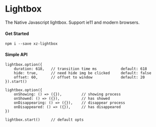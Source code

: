 # Lightbox

The Native Javascript lightbox.
Support ie11 and modern browsers.

#### Get Started

```
npm i --save xz-lightbox
```
#### Simple API

```
lightbox.option({
    duration: 618,   // transition time ms           default: 618
    hide: true,      // need hide img be clicked     default: false
    offset: 60,      // offset to window             default: 20
}).start()

lightbox.option({
    onShowing: () => ({}),         // showing process
    onShowed: () => ({}),          // has showed
    onDisappearing: () => ({}),    // disappear process
    onDisappeared: () => ({}),     // has disappeared
})

lightbox.start()     // default opts
```